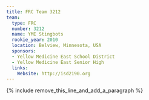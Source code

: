 ```yaml
---
title: FRC Team 3212
team:
  type: FRC
  number: 3212
  name: YME Stingbots
  rookie_year: 2010
  location: Belview, Minnesota, USA
  sponsors:
  - Yellow Medicine East School District
  - Yellow Medicine East Senior High
  links:
    Website: http://isd2190.org
---
```


{% include remove_this_line_and_add_a_paragraph %}